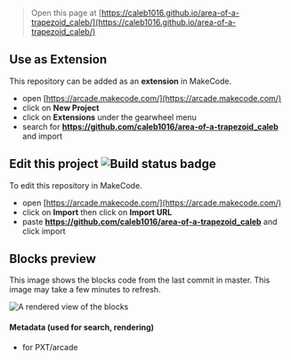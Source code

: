  


> Open this page at [https://caleb1016.github.io/area-of-a-trapezoid_caleb/](https://caleb1016.github.io/area-of-a-trapezoid_caleb/)

## Use as Extension

This repository can be added as an **extension** in MakeCode.

* open [https://arcade.makecode.com/](https://arcade.makecode.com/)
* click on **New Project**
* click on **Extensions** under the gearwheel menu
* search for **https://github.com/caleb1016/area-of-a-trapezoid_caleb** and import

## Edit this project ![Build status badge](https://github.com/caleb1016/area-of-a-trapezoid_caleb/workflows/MakeCode/badge.svg)

To edit this repository in MakeCode.

* open [https://arcade.makecode.com/](https://arcade.makecode.com/)
* click on **Import** then click on **Import URL**
* paste **https://github.com/caleb1016/area-of-a-trapezoid_caleb** and click import

## Blocks preview

This image shows the blocks code from the last commit in master.
This image may take a few minutes to refresh.

![A rendered view of the blocks](https://github.com/caleb1016/area-of-a-trapezoid_caleb/raw/master/.github/makecode/blocks.png)

#### Metadata (used for search, rendering)

* for PXT/arcade
<script src="https://makecode.com/gh-pages-embed.js"></script><script>makeCodeRender("{{ site.makecode.home_url }}", "{{ site.github.owner_name }}/{{ site.github.repository_name }}");</script>
